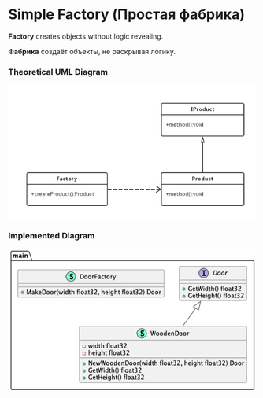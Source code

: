 # Simple Factory (Простая фабрика)

**Factory** creates objects without logic revealing.

**Фабрика** создаёт объекты, не раскрывая логику.

### Theoretical UML Diagram

![UML Diagram](uml.png)

### Implemented Diagram

![UML Diagram](diag.png)

